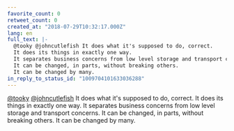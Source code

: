 ```yaml
---
favorite_count: 0
retweet_count: 0
created_at: "2018-07-29T10:32:17.000Z"
lang: en
full_text: |-
  @tooky @johncutlefish It does what it's supposed to do, correct.
  It does its things in exactly one way.
  It separates business concerns from low level storage and transport concerns.
  It can be changed, in parts, without breaking others.
  It can be changed by many.
in_reply_to_status_id: "1009704101633036288"
---
```


[@tooky](https://twitter.com/tooky)
[@johncutlefish](https://twitter.com/johncutlefish) It does what it's supposed
to do, correct. It does its things in exactly one way. It separates business
concerns from low level storage and transport concerns. It can be changed, in
parts, without breaking others. It can be changed by many.

